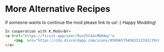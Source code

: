 # More Alternative Recipes

If someone wants to continue the mod please link to us! :) Happy Modding!

```html
In cooperation with K.Mods<br>
<a href="https://ficsit.app/user/9uvZtCA4cM6H4q/">
    <img  src="https://cdn.discordapp.com/icons/850965794581512192/29c6db9204507c4a359c4cf3ad237e70.png?size=4096"  width="150"   /> 
</a>
```
